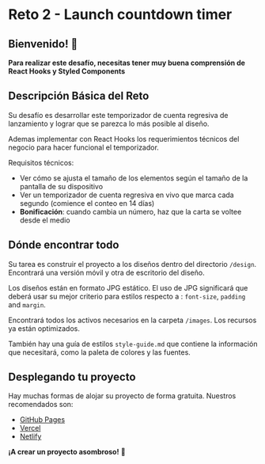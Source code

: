 # Reto 2 - Launch countdown timer

## Bienvenido! 👋

**Para realizar este desafío, necesitas tener muy buena comprensión de React Hooks y Styled Components**

## Descripción Básica del Reto

Su desafío es desarrollar este temporizador de cuenta regresiva de lanzamiento y lograr que se parezca lo más posible al diseño.

Ademas implementar con React Hooks los requerimientos técnicos del negocio para hacer funcional el temporizador.

Requisitos técnicos:

- Ver cómo se ajusta el tamaño de los elementos según el tamaño de la pantalla de su dispositivo
- Ver un temporizador de cuenta regresiva en vivo que marca cada segundo (comience el conteo en 14 días)
- **Bonificación**: cuando cambia un número, haz que la carta se voltee desde el medio


## Dónde encontrar todo

Su tarea es construir el proyecto a los diseños dentro del directorio `/design`. Encontrará una versión móvil y otra de escritorio del diseño.

Los diseños están en formato JPG estático. El uso de JPG significará que deberá usar su mejor criterio para estilos respecto a : `font-size`, `padding` and `margin`. 

Encontrará todos los activos necesarios en la carpeta `/images`. Los recursos ya están optimizados.

También hay una guía de estilos `style-guide.md` que contiene la información que necesitará, como la paleta de colores y las fuentes.


## Desplegando tu proyecto

Hay muchas formas de alojar su proyecto de forma gratuita. Nuestros recomendados son:

- [GitHub Pages](https://pages.github.com/)
- [Vercel](https://vercel.com/)
- [Netlify](https://www.netlify.com/)


**¡A crear un proyecto asombroso!** 🚀